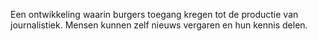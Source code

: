 Een ontwikkeling waarin burgers toegang kregen tot de productie van journalistiek. Mensen kunnen zelf nieuws vergaren en hun kennis delen.